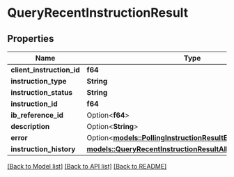 # QueryRecentInstructionResult

## Properties

Name | Type | Description | Notes
------------ | ------------- | ------------- | -------------
**client_instruction_id** | **f64** |  |
**instruction_type** | **String** |  |
**instruction_status** | **String** |  |
**instruction_id** | **f64** |  |
**ib_reference_id** | Option<**f64**> |  | [optional]
**description** | Option<**String**> |  | [optional]
**error** | Option<[**models::PollingInstructionResultError**](PollingInstructionResult_error.md)> |  | [optional]
**instruction_history** | [**models::QueryRecentInstructionResultAllOfInstructionHistory**](QueryRecentInstructionResult_allOf_instructionHistory.md) |  |

[[Back to Model list]](../README.md#documentation-for-models) [[Back to API list]](../README.md#documentation-for-api-endpoints) [[Back to README]](../README.md)
